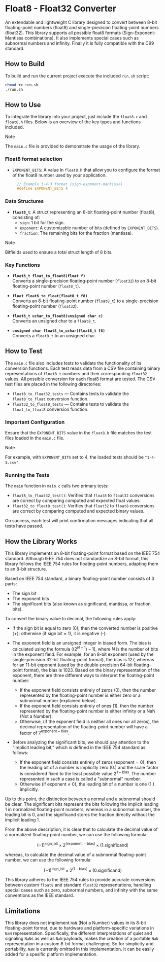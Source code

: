 # Float8 - Float32 Converter

An extendable and lightweight C library designed to convert between 8-bit floating-point numbers (float8) and single-precision floating-point numbers (float32). This library supports all possible float8 formats (Sign-Exponent-Mantissa combinations). It also implements special cases such as subnormal numbers and infinity. Finally it is fully compatible with the C99 standard.

## How to Build

To build and run the current project execute the included `run.sh` script:
```bash
chmod +x run.sh
./run.sh
```

## How to Use

To integrate the library into your project, just include the `float8.c` and `float8.h` files. Below is an overview of the key types and functions included.
> [!NOTE]
> The `main.c` file is provided to demonstrate the usage of the library.

### Float8 format selection

- `EXPONENT_BITS`: A value in `float8.h` that allow you to configure the format of the float8 number used by your application.
  ```c
    // Example 1-4-3 format (sign-exponent-mantissa)
    #define EXPONENT_BITS 4
    ```

### Data Structures

- **`float8_t`**: A struct representing an 8-bit floating-point number (float8), consisting of:
  - `sign`: 1 bit for the sign.
  - `exponent`: A customizable number of bits (defined by `EXPONENT_BITS`).
  - `fraction`: The remaining bits for the fraction (mantissa).
> [!NOTE]
> Bitfields used to ensure a total struct length of 8 bits.
  
### Key Functions

- **`float8_t float_to_float8(float f)`**  
  Converts a single-precision floating-point number (`float32`) to an 8-bit floating-point number (`float8_t`).

- **`float float8_to_float(float8_t f8)`**  
  Converts an 8-bit floating-point number (`float8_t`) to a single-precision floating-point number (`float32`).

- **`float8_t uchar_to_float8(unsigned char c)`**  
  Converts an unsigned char to a `float8_t`.  

- **`unsigned char float8_to_uchar(float8_t f8)`**  
  Converts a `float8_t` to an unsigned char.  

## How to Test

The `main.c` file also includes tests to validate the functionality of its conversion functions. Each test reads data from a CSV file containing binary representations of `float8_t` numbers and their corresponding `float32` values. All possible conversion for each float8 format are tested. The CSV test files are placed in the following directories:
- `float8_to_float32_tests` — Contains tests to validate the `float8_to_float` conversion function.
- `float32_to_float8_tests` — Contains tests to validate the `float_to_float8` conversion function.

### Important Configuration

Ensure that the `EXPONENT_BITS` value in the `float8.h` file matches the test files loaded in the `main.c` file.
> [!NOTE]
> For example, with `EXPONENT_BITS` set to 4, the loaded tests should be `"1-4-3.csv"`.

### Running the Tests

The `main` function in `main.c` calls two primary tests:
- `float8_to_float32_test()`: Verifies that `float8` to `float32` conversions are correct by comparing computed and expected float values.
- `float32_to_float8_test()`: Verifies that `float32` to `float8` conversions are correct by comparing computed and expected binary values.

On success, each test will print confirmation messages indicating that all tests have passed.

## How the Library Works

This library implements an 8-bit floating-point format based on the IEEE 754 standard. Although IEEE 754 does not standardize an 8-bit format, this library follows the IEEE 754 rules for floating-point numbers, adapting them to an 8-bit structure.

Based on IEEE 754 standard, a binary floating-point number consists of 3 parts:

- The sign bit
- The exponent bits
- The significant bits (also known as significand, mantissa, or fraction bits).

To convert the binary value to decimal, the following rules apply:

- If the sign bit is equal to zero (0), then the converted number is positive (+); otherwise (if sign bit = 1), it is negative (-).
- The exponent field is an unsigned integer in biased form. The bias is calculated using the formula $( (2^{N-1}) - 1 )$, where $` N `$ is the number of bits in the exponent field. For example, for an 8-bit exponent (used by the single-precision 32-bit floating-point format), the bias is 127, whereas for an 11-bit exponent (used by the double-precision 64-bit floating-point format), the bias is 1023. Based on the binary representation of the exponent, there are three different ways to interpret the floating-point number:
  - If the exponent field consists entirely of zeros (0), then the number represented by the floating-point number is either zero or a subnormal number (explained below).
  - If the exponent field consists entirely of ones (1), then the number represented by the floating-point number is either infinity or a NaN (Not a Number).
  - Otherwise, (if the exponent field is neither all ones nor all zeros), the decimal representation of the floating-point number will have a factor of $` 2^{\mathrm{exponent} - \mathrm{bias}} `$.

- Before analyzing the significant bits, we should pay attention to the "implicit leading bit," which is defined in the IEEE 754 standard as follows:
  - If the exponent field consists entirely of zeros $( \mathrm{exponent} = 0 )$, then the leading bit of a number is implicitly zero (0.) and the scale factor is considered fixed to the least possible value $` 2^{1 - \mathrm{bias}} `$. The number represented in such a case is called a "subnormal" number.
  - Otherwise (if $` \mathrm{exponent} \neq 0 `$), the leading bit of a number is one (1.) implicitly.

Up to this point, the distinction between a normal and a subnormal should be clear. The significant bits represent the bits following the implicit leading 1 in normalized floating-point numbers, whereas in a subnormal number, the leading bit is 0, and the significand stores the fraction directly without the implicit leading 1.

From the above description, it is clear that to calculate the decimal value of a normalized floating-point number, we can use the following formula:

```math
(-1)^{\mathrm{sign\_bit}} \times 2^{(\mathrm{exponent} - \mathrm{bias})} \times (1.\mathrm{significand})
```

whereas, to calculate the decimal value of a subnormal floating-point number, we can use the following formula:

```math
(-1)^{\mathrm{sign\_bit}} \times 2^{(1 - \mathrm{bias})} \times (0.\mathrm{significand})
```

This library adheres to the IEEE 754 rules to provide accurate conversions between custom `float8` and standard `float32` representations, handling special cases such as zero, subnormal numbers, and infinity with the same conventions as the IEEE standard.

## Limitations

This library does not implement `NaN` (Not a Number) values in its 8-bit floating-point format, due to hardware and platform-specific variations in `NaN` representation. Specifically, the different interpretations of quiet and signaling `NaN`s as well as `NaN` payloads, makes the creation of a portable `NaN` representation in a custom 8-bit format challenging. So for simplicity and portability, `NaN` is currently omitted in this implementation. It can be easily added for a spesific platform implementation.
